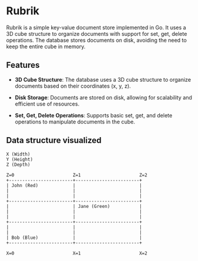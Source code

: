 # Rubrik

Rubrik is a simple key-value document store implemented in Go. It uses a 3D cube structure to organize documents with support for set, get, delete operations. The database stores documents on disk, avoiding the need to keep the entire cube in memory.

## Features

- **3D Cube Structure**: The database uses a 3D cube structure to organize documents based on their coordinates (x, y, z).

- **Disk Storage**: Documents are stored on disk, allowing for scalability and efficient use of resources.

- **Set, Get, Delete Operations**: Supports basic set, get, and delete operations to manipulate documents in the cube.


## Data structure visualized
```
X (Width)
Y (Height)
Z (Depth)

Z=0                      Z=1                      Z=2
+------------------------+------------------------+
| John (Red)             |                        |
|                        |                        |
|                        |                        |
+------------------------+------------------------+
|                        | Jane (Green)           |
|                        |                        |
|                        |                        |
+------------------------+------------------------+
|                        |                        |
|                        |                        |
| Bob (Blue)             |                        |
+------------------------+------------------------+

X=0                      X=1                      X=2

```
